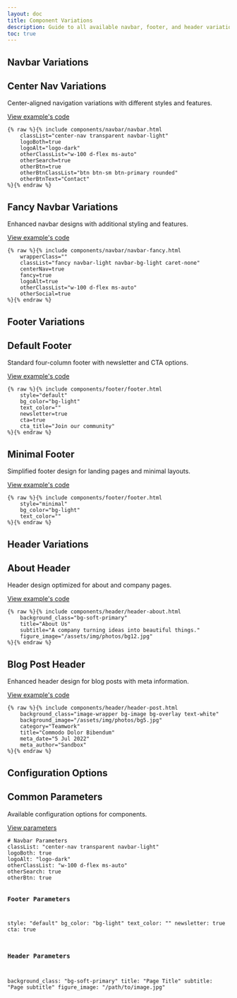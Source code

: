 ```yaml
---
layout: doc
title: Component Variations
description: Guide to all available navbar, footer, and header variations in the Sandbox theme
toc: true
---
```


<section id="snippet-1" class="wrapper pt-16">
  <h2 class="display-5 mb-8">Navbar Variations</h2>

  <section id="snippet-1-1">
    <h2 class="mb-5 mt-n15 pt-15 zindex-n">Center Nav Variations</h2>
    <div class="card mb-12">
      <div class="card-body">
        <p class="mb-0">Center-aligned navigation variations with different styles and features.</p>
      </div>
      <div class="card-footer position-relative">
        <a class="collapse-link collapsed stretched-link" data-bs-toggle="collapse" href="#collapse-1-1">View example's code</a>
      </div>
      <div id="collapse-1-1" class="card-footer bg-dark p-0 accordion-collapse collapse">
        <div class="code-wrapper">
          <div class="code-wrapper-inner">
<pre class="language-liquid"><code>{% raw %}{% include components/navbar/navbar.html 
    classList="center-nav transparent navbar-light"
    logoBoth=true
    logoAlt="logo-dark"
    otherClassList="w-100 d-flex ms-auto"
    otherSearch=true
    otherBtn=true
    otherBtnClassList="btn btn-sm btn-primary rounded"
    otherBtnText="Contact"
%}{% endraw %}</code></pre>
          </div>
        </div>
      </div>
    </div>
  </section>

  <section id="snippet-1-2">
    <h2 class="mb-5 mt-n15 pt-15 zindex-n">Fancy Navbar Variations</h2>
    <div class="card mb-12">
      <div class="card-body">
        <p class="mb-0">Enhanced navbar designs with additional styling and features.</p>
      </div>
      <div class="card-footer position-relative">
        <a class="collapse-link collapsed stretched-link" data-bs-toggle="collapse" href="#collapse-1-2">View example's code</a>
      </div>
      <div id="collapse-1-2" class="card-footer bg-dark p-0 accordion-collapse collapse">
        <div class="code-wrapper">
          <div class="code-wrapper-inner">
<pre class="language-liquid"><code>{% raw %}{% include components/navbar/navbar-fancy.html 
    wrapperClass=""
    classList="fancy navbar-light navbar-bg-light caret-none"
    centerNav=true
    fancy=true
    logoAlt=true
    otherClassList="w-100 d-flex ms-auto"
    otherSocial=true
%}{% endraw %}</code></pre>
          </div>
        </div>
      </div>
    </div>
  </section>
</section>

<section id="snippet-2" class="wrapper pt-16">
  <h2 class="display-5 mb-8">Footer Variations</h2>

  <section id="snippet-2-1">
    <h2 class="mb-5 mt-n15 pt-15 zindex-n">Default Footer</h2>
    <div class="card mb-12">
      <div class="card-body">
        <p class="mb-0">Standard four-column footer with newsletter and CTA options.</p>
      </div>
      <div class="card-footer position-relative">
        <a class="collapse-link collapsed stretched-link" data-bs-toggle="collapse" href="#collapse-2-1">View example's code</a>
      </div>
      <div id="collapse-2-1" class="card-footer bg-dark p-0 accordion-collapse collapse">
        <div class="code-wrapper">
          <div class="code-wrapper-inner">
<pre class="language-liquid"><code>{% raw %}{% include components/footer/footer.html 
    style="default"
    bg_color="bg-light"
    text_color=""
    newsletter=true
    cta=true
    cta_title="Join our community"
%}{% endraw %}</code></pre>
          </div>
        </div>
      </div>
    </div>
  </section>

  <section id="snippet-2-2">
    <h2 class="mb-5 mt-n15 pt-15 zindex-n">Minimal Footer</h2>
    <div class="card mb-12">
      <div class="card-body">
        <p class="mb-0">Simplified footer design for landing pages and minimal layouts.</p>
      </div>
      <div class="card-footer position-relative">
        <a class="collapse-link collapsed stretched-link" data-bs-toggle="collapse" href="#collapse-2-2">View example's code</a>
      </div>
      <div id="collapse-2-2" class="card-footer bg-dark p-0 accordion-collapse collapse">
        <div class="code-wrapper">
          <div class="code-wrapper-inner">
<pre class="language-liquid"><code>{% raw %}{% include components/footer/footer.html 
    style="minimal"
    bg_color="bg-light"
    text_color=""
%}{% endraw %}</code></pre>
          </div>
        </div>
      </div>
    </div>
  </section>
</section>

<section id="snippet-3" class="wrapper pt-16">
  <h2 class="display-5 mb-8">Header Variations</h2>

  <section id="snippet-3-1">
    <h2 class="mb-5 mt-n15 pt-15 zindex-n">About Header</h2>
    <div class="card mb-12">
      <div class="card-body">
        <p class="mb-0">Header design optimized for about and company pages.</p>
      </div>
      <div class="card-footer position-relative">
        <a class="collapse-link collapsed stretched-link" data-bs-toggle="collapse" href="#collapse-3-1">View example's code</a>
      </div>
      <div id="collapse-3-1" class="card-footer bg-dark p-0 accordion-collapse collapse">
        <div class="code-wrapper">
          <div class="code-wrapper-inner">
<pre class="language-liquid"><code>{% raw %}{% include components/header/header-about.html 
    background_class="bg-soft-primary"
    title="About Us"
    subtitle="A company turning ideas into beautiful things."
    figure_image="/assets/img/photos/bg12.jpg"
%}{% endraw %}</code></pre>
          </div>
        </div>
      </div>
    </div>
  </section>

  <section id="snippet-3-2">
    <h2 class="mb-5 mt-n15 pt-15 zindex-n">Blog Post Header</h2>
    <div class="card mb-12">
      <div class="card-body">
        <p class="mb-0">Enhanced header design for blog posts with meta information.</p>
      </div>
      <div class="card-footer position-relative">
        <a class="collapse-link collapsed stretched-link" data-bs-toggle="collapse" href="#collapse-3-2">View example's code</a>
      </div>
      <div id="collapse-3-2" class="card-footer bg-dark p-0 accordion-collapse collapse">
        <div class="code-wrapper">
          <div class="code-wrapper-inner">
<pre class="language-liquid"><code>{% raw %}{% include components/header/header-post.html 
    background_class="image-wrapper bg-image bg-overlay text-white"
    background_image="/assets/img/photos/bg5.jpg"
    category="Teamwork"
    title="Commodo Dolor Bibendum"
    meta_date="5 Jul 2022"
    meta_author="Sandbox"
%}{% endraw %}</code></pre>
          </div>
        </div>
      </div>
    </div>
  </section>
</section>

<section id="snippet-4" class="wrapper pt-16">
  <h2 class="display-5 mb-8">Configuration Options</h2>

  <section id="snippet-4-1">
    <h2 class="mb-5 mt-n15 pt-15 zindex-n">Common Parameters</h2>
    <div class="card mb-12">
      <div class="card-body">
        <p class="mb-0">Available configuration options for components.</p>
      </div>
      <div class="card-footer position-relative">
        <a class="collapse-link collapsed stretched-link" data-bs-toggle="collapse" href="#collapse-4-1">View parameters</a>
      </div>
      <div id="collapse-4-1" class="card-footer bg-dark p-0 accordion-collapse collapse">
        <div class="code-wrapper">
          <div class="code-wrapper-inner">
<pre class="language-yaml"><code># Navbar Parameters
classList: "center-nav transparent navbar-light"
logoBoth: true
logoAlt: "logo-dark"
otherClassList: "w-100 d-flex ms-auto"
otherSearch: true
otherBtn: true

# Footer Parameters
style: "default"
bg_color: "bg-light"
text_color: ""
newsletter: true
cta: true

# Header Parameters
background_class: "bg-soft-primary"
title: "Page Title"
subtitle: "Page subtitle"
figure_image: "/path/to/image.jpg"</code></pre>
          </div>
        </div>
      </div>
    </div>
  </section>
</section>